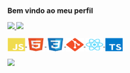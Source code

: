 ### Bem vindo ao meu perfil


 <div>
   <a href="https://github.com/Bruno-spj">
   <img height="180em" src="https://github-readme-stats.vercel.app/api?username=Bruno-spj&show_icons=true&theme=tokyonight&include_all_commits=true&count_private=true"/>
   <img height="180em" src="https://github-readme-stats.vercel.app/api/top-langs/?username=Bruno-spj&layout=compact&langs_count=6&theme=tokyonight"/>

</div>
<div style="display: inline_block"><br>
  <img align="center" alt="Js" height="30" width="40" src="https://raw.githubusercontent.com/devicons/devicon/master/icons/javascript/javascript-plain.svg">
  <img align="center" alt="HTML" height="30" width="40" src="https://raw.githubusercontent.com/devicons/devicon/master/icons/html5/html5-original.svg">
  <img align="center" alt="CSS" height="30" width="40" src="https://raw.githubusercontent.com/devicons/devicon/master/icons/css3/css3-original.svg">
 <img align="center" alt="GIT" height="30" width="40" src="https://raw.githubusercontent.com/devicons/devicon/master/icons/git/git-original.svg" />
 <img align="center" alt="GIT" height="30" width="40" src="https://raw.githubusercontent.com/devicons/devicon/master/icons/react/react-original.svg" />
 <img align="center" alt="GIT" height="30" width="40" src="https://raw.githubusercontent.com/devicons/devicon/master/icons/typescript/typescript-original.svg" />
          
          
            
          
</div>
 
 <br>
 
<div> 
  <a href="https://www.linkedin.com/in/bruno-da-silva-443b7b144/" target="_blank"><img src="https://img.shields.io/badge/-LinkedIn-%230077B5?style=for-the-  badge&logo=linkedin&logoColor=white" ></a>
  
</div>
